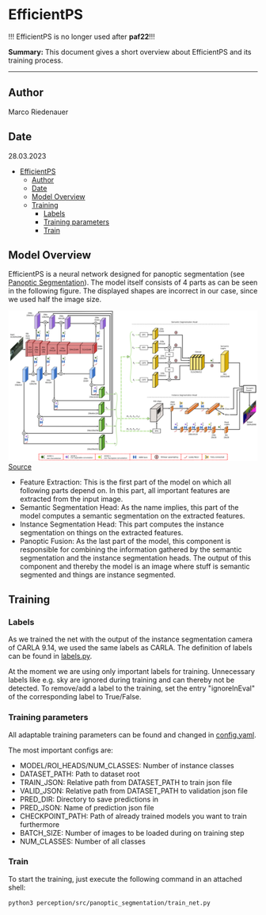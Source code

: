 # EfficientPS

!!! EfficientPS is no longer used after **paf22**!!!

**Summary:** This document gives a short overview about EfficientPS and its training process.

---

## Author

Marco Riedenauer

## Date

28.03.2023

<!-- TOC -->
- [EfficientPS](#efficientps)
  - [Author](#author)
  - [Date](#date)
  - [Model Overview](#model-overview)
  - [Training](#training)
    - [Labels](#labels)
    - [Training parameters](#training-parameters)
    - [Train](#train)
<!-- TOC -->

## Model Overview

EfficientPS is a neural network designed for panoptic segmentation
(see [Panoptic Segmentation](../03_research/02_perception/03_first_implementation_plan.md#panoptic-segmentation)).
The model itself consists of 4 parts as can be seen in the following figure. The displayed shapes are incorrect in our
case, since we used half the image size.

![EfficientPS Structure](../00_assets/efficientps_structure.png)
[Source](https://arxiv.org/pdf/2004.02307.pdf)

- Feature Extraction:
  This is the first part of the model on which all following parts depend on. In this part, all important features are
  extracted from the input image.
- Semantic Segmentation Head: As the name implies, this part of the model computes a semantic segmentation on the
  extracted features.
- Instance Segmentation Head: This part computes the instance segmentation on things on the extracted features.
- Panoptic Fusion: As the last part of the model, this component is responsible for combining the information gathered
  by the semantic segmentation and the instance segmentation heads. The output of this component and thereby the model
  is an image where stuff is semantic segmented and things are instance segmented.

## Training

### Labels

As we trained the net with the output of the instance segmentation camera of CARLA 9.14, we used the same labels as
CARLA. The definition of labels can be found in
[labels.py](../../code/perception/src/panoptic_segmentation/preparation/labels.py).

At the moment we are using only important labels for training. Unnecessary labels like e.g. sky are ignored during
training and can thereby not be detected. To remove/add a label to the training, set the entry "ignoreInEval" of the
corresponding label to True/False.

### Training parameters

All adaptable training parameters can be found and changed in
[config.yaml](../../code/perception/src/panoptic_segmentation/config.yaml).

The most important configs are:

- MODEL/ROI_HEADS/NUM_CLASSES: Number of instance classes
- DATASET_PATH: Path to dataset root
- TRAIN_JSON: Relative path from DATASET_PATH to train json file
- VALID_JSON: Relative path from DATASET_PATH to validation json file
- PRED_DIR: Directory to save predictions in
- PRED_JSON: Name of prediction json file
- CHECKPOINT_PATH: Path of already trained models you want to train furthermore
- BATCH_SIZE: Number of images to be loaded during on training step
- NUM_CLASSES: Number of all classes

### Train

To start the training, just execute the following command in an attached shell:

```shell
python3 perception/src/panoptic_segmentation/train_net.py
```
